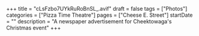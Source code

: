 +++
title = "cLsFzbo7UYkRuRoBnSL_.avif"
draft = false
tags = ["Photos"]
categories = ["Pizza Time Theatre"]
pages = ["Cheese E. Street"]
startDate = ""
description = "A newspaper advertisement for Cheektowaga's Christmas event"
+++
